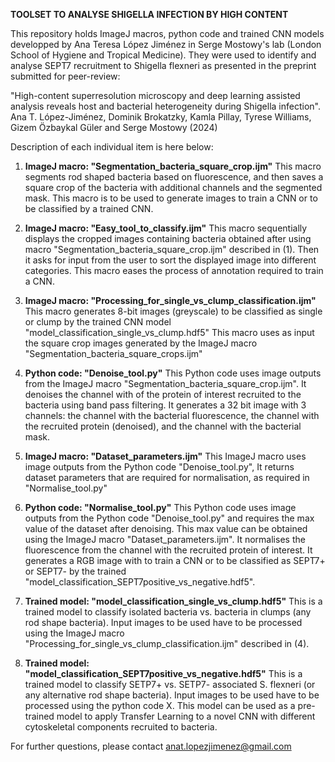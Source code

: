 **TOOLSET TO ANALYSE SHIGELLA INFECTION BY HIGH CONTENT**

This repository holds ImageJ macros, python code and trained CNN models developped by Ana Teresa López Jiménez in Serge Mostowy's lab (London School of Hygiene and Tropical Medicine). They were used to identify and analyse SEPT7 recruitment to Shigella flexneri as presented in the preprint submitted for peer-review:

"High-content superresolution microscopy and deep learning assisted analysis reveals host and bacterial heterogeneity during Shigella infection". Ana T. López-Jiménez, Dominik Brokatzky, Kamla Pillay, Tyrese Williams, Gizem Özbaykal Güler and Serge Mostowy (2024)

Description of each individual item is here below:

1. **ImageJ macro: "Segmentation_bacteria_square_crop.ijm"**
     This macro segments rod shaped bacteria based on fluorescence, and then saves a square crop of the bacteria with additional channels and the segmented mask.
     This macro is to be used to generate images to train a CNN or to be classified by a trained CNN.

2. **ImageJ macro: "Easy_tool_to_classify.ijm"**
     This macro sequentially displays the cropped images containing bacteria obtained after using macro "Segmentation_bacteria_square_crop.ijm" described in (1).
     Then it asks for input from the user to sort the displayed image into different categories.
     This macro eases the process of annotation required to train a CNN. 
   
3. **ImageJ macro: "Processing_for_single_vs_clump_classification.ijm"**
     This macro generates 8-bit images (greyscale) to be classified as single or clump by the trained CNN model "model_classification_single_vs_clump.hdf5"
     This macro uses as input the square crop images generated by the ImageJ macro "Segmentation_bacteria_square_crops.ijm"

4. **Python code: "Denoise_tool.py"**
     This Python code uses image outputs from the ImageJ macro "Segmentation_bacteria_square_crop.ijm".
     It denoises the channel with of the protein of interest recruited to the bacteria using band pass filtering.
     It generates a 32 bit image with 3 channels: the channel with the bacterial fluorescence, the channel with the recruited protein (denoised), and the channel with the bacterial mask.
   
4. **ImageJ macro: "Dataset_parameters.ijm"**
     This ImageJ macro uses image outputs from the Python code "Denoise_tool.py",
     It returns dataset parameters that are required for normalisation, as required in "Normalise_tool.py"
   
5. **Python code: "Normalise_tool.py"**
     This Python code uses image outputs from the Python code "Denoise_tool.py" and requires the max value of the dataset after denoising. This max value can be obtained using the ImageJ macro "Dataset_parameters.ijm".
     It normalises the fluorescence from the channel with the recruited protein of interest.
     It generates a RGB image with to train a CNN or to be classified as SEPT7+ or SEPT7- by the trained "model_classification_SEPT7positive_vs_negative.hdf5".

6. **Trained model: "model_classification_single_vs_clump.hdf5"**
     This is a trained model to classify isolated bacteria vs. bacteria in clumps (any rod shape bacteria).
     Input images to be used have to be processed using the ImageJ macro "Processing_for_single_vs_clump_classification.ijm" described in (4).

7. **Trained model: "model_classification_SEPT7positive_vs_negative.hdf5"**
     This is a trained model to classify SETP7+ vs. SETP7- associated S. flexneri (or any alternative rod shape bacteria).
     Input images to be used have to be processed using the python code X.
     This model can be used as a pre-trained model to apply Transfer Learning to a novel CNN with different cytoskeletal components recruited to bacteria.
   






For further questions, please contact anat.lopezjimenez@gmail.com
